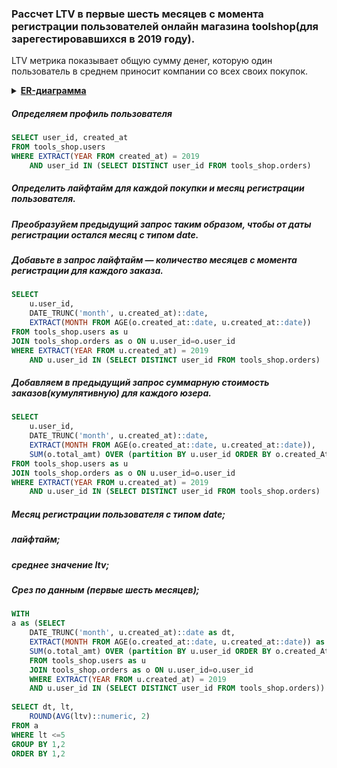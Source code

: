 ### Рассчет LTV в первые шесть месяцев с момента регистрации пользователей онлайн магазина toolshop(для зарегестировавшихся в 2019 году).

LTV метрика показывает общую сумму денег, которую один пользователь в среднем приносит компании со всех своих покупок.

<details><summary><b><u> ER-диаграмма </u></b></summary>
<p>
 
![toolshop](https://user-images.githubusercontent.com/107502986/190241528-f3352205-c498-4d4d-b4af-80d03d58fd92.jpg)
    
</p>
</details>

##### Определяем профиль пользователя
```SQL 
SELECT user_id, created_at
FROM tools_shop.users
WHERE EXTRACT(YEAR FROM created_at) = 2019
    AND user_id IN (SELECT DISTINCT user_id FROM tools_shop.orders)
```    
    
##### Определить лайфтайм для каждой покупки и месяц регистрации пользователя. 
##### Преобразуйем предыдущий запрос таким образом, чтобы от даты регистрации остался месяц с типом date. 
##### Добавьте в запрос лайфтайм — количество месяцев с момента регистрации для каждого заказа.
```SQL 
SELECT 
    u.user_id, 
    DATE_TRUNC('month', u.created_at)::date,
    EXTRACT(MONTH FROM AGE(o.created_at::date, u.created_at::date))
FROM tools_shop.users as u
JOIN tools_shop.orders as o ON u.user_id=o.user_id
WHERE EXTRACT(YEAR FROM u.created_at) = 2019
    AND u.user_id IN (SELECT DISTINCT user_id FROM tools_shop.orders)
 ```   
    
##### Добавляем в предыдущий запрос суммарную стоимость заказов(кумулятивную) для каждого юзера.
```SQL 
SELECT 
    u.user_id, 
    DATE_TRUNC('month', u.created_at)::date,
    EXTRACT(MONTH FROM AGE(o.created_at::date, u.created_at::date)),
    SUM(o.total_amt) OVER (partition BY u.user_id ORDER BY o.created_At)
FROM tools_shop.users as u
JOIN tools_shop.orders as o ON u.user_id=o.user_id
WHERE EXTRACT(YEAR FROM u.created_at) = 2019
    AND u.user_id IN (SELECT DISTINCT user_id FROM tools_shop.orders)
```    
    
##### Месяц регистрации пользователя с типом date;
##### лайфтайм;
##### среднее значение ltv;
##### Срез по данным (первые шесть месяцев);
```SQL 
WITH
a as (SELECT 
    DATE_TRUNC('month', u.created_at)::date as dt,
    EXTRACT(MONTH FROM AGE(o.created_at::date, u.created_at::date)) as lt,
    SUM(o.total_amt) OVER (partition BY u.user_id ORDER BY o.created_At) ltv
    FROM tools_shop.users as u
    JOIN tools_shop.orders as o ON u.user_id=o.user_id
    WHERE EXTRACT(YEAR FROM u.created_at) = 2019
    AND u.user_id IN (SELECT DISTINCT user_id FROM tools_shop.orders))
    
SELECT dt, lt,
    ROUND(AVG(ltv)::numeric, 2)
FROM a 
WHERE lt <=5
GROUP BY 1,2
ORDER BY 1,2
```

